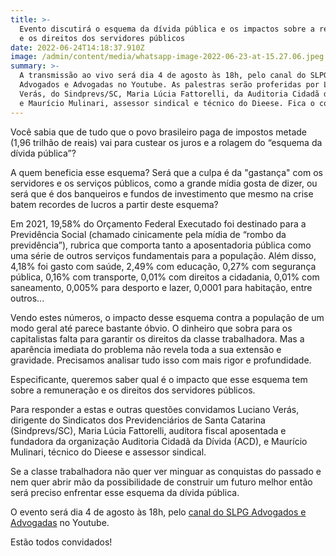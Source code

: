 ```yaml
---
title: >-
  Evento discutirá o esquema da dívida pública e os impactos sobre a remuneração
  e os direitos dos servidores públicos
date: 2022-06-24T14:18:37.910Z
image: /admin/content/media/whatsapp-image-2022-06-23-at-15.27.06.jpeg
summary: >-
  A transmissão ao vivo será dia 4 de agosto às 18h, pelo canal do SLPG
  Advogados e Advogadas no Youtube. As palestras serão proferidas por Luciano
  Verás, do Sindprevs/SC, Maria Lúcia Fattorelli, da Auditoria Cidadã da Dívida,
  e Maurício Mulinari, assessor sindical e técnico do Dieese. Fica o convite!
---
```

Você sabia que de tudo que o povo brasileiro paga de impostos metade (1,96 trilhão de reais) vai para custear os juros e a rolagem do “esquema da dívida pública”? 

A quem beneficia esse esquema? Será que a culpa é da "gastança" com os servidores e os serviços públicos, como a grande mídia gosta de dizer, ou será que é dos banqueiros e fundos de investimento que mesmo na crise batem recordes de lucros a partir deste esquema? 

Em 2021, 19,58% do Orçamento Federal Executado foi destinado para a Previdência Social (chamado cinicamente pela mídia de “rombo da previdência”), rubrica que comporta tanto a aposentadoria pública como uma série de outros serviços fundamentais para a população. Além disso, 4,18% foi gasto com saúde, 2,49% com educação, 0,27% com segurança pública, 0,16% com transporte, 0,01% com direitos a cidadania, 0,01% com saneamento, 0,005% para desporto e lazer, 0,0001 para habitação, entre outros... 

Vendo estes números, o impacto desse esquema contra a população de um modo geral até parece bastante óbvio. O dinheiro que sobra para os capitalistas falta para garantir os direitos da classe trabalhadora. Mas a aparência imediata do problema não revela toda a sua extensão e gravidade. Precisamos analisar tudo isso com mais rigor e profundidade.

Especificante, queremos saber qual é o impacto que esse esquema tem sobre a remuneração e os direitos dos servidores públicos.

Para responder a estas e outras questões convidamos Luciano Verás, dirigente do Sindicatos dos Previdenciários de Santa Catarina (Sindprevs/SC), Maria Lúcia Fattorelli, auditora fiscal aposentada e fundadora da organização Auditoria Cidadã da Dívida (ACD), e Maurício Mulinari, técnico do Dieese e assessor sindical.

Se a classe trabalhadora não quer ver minguar as conquistas do passado e nem quer abrir mão da possibilidade de construir um futuro melhor então será preciso enfrentar esse esquema da dívida pública.

O evento será dia 4 de agosto às 18h, pelo [canal do SLPG Advogados e Advogadas](https://www.youtube.com/c/SLPGAdvogadosAssociados) no Youtube. 

Estão todos convidados!
